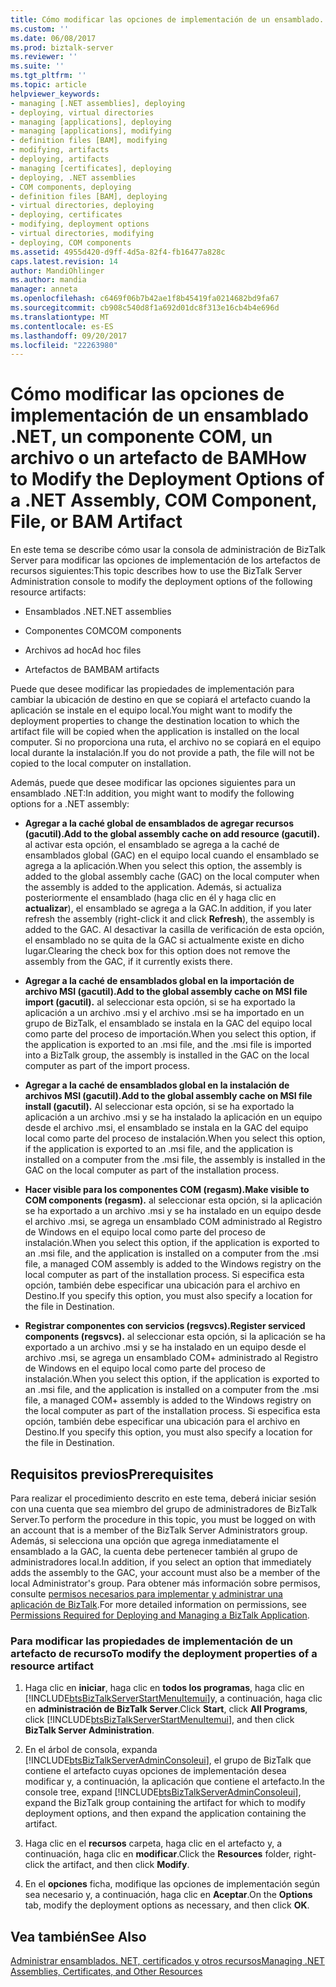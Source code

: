 ```yaml
---
title: Cómo modificar las opciones de implementación de un ensamblado. NET, un componente COM, un archivo o un artefacto de BAM | Documentos de Microsoft
ms.custom: ''
ms.date: 06/08/2017
ms.prod: biztalk-server
ms.reviewer: ''
ms.suite: ''
ms.tgt_pltfrm: ''
ms.topic: article
helpviewer_keywords:
- managing [.NET assemblies], deploying
- deploying, virtual directories
- managing [applications], deploying
- managing [applications], modifying
- definition files [BAM], modifying
- modifying, artifacts
- deploying, artifacts
- managing [certificates], deploying
- deploying, .NET assemblies
- COM components, deploying
- definition files [BAM], deploying
- virtual directories, deploying
- deploying, certificates
- modifying, deployment options
- virtual directories, modifying
- deploying, COM components
ms.assetid: 4955d420-d9ff-4d5a-82f4-fb16477a828c
caps.latest.revision: 14
author: MandiOhlinger
ms.author: mandia
manager: anneta
ms.openlocfilehash: c6469f06b7b42ae1f8b45419fa0214682bd9fa67
ms.sourcegitcommit: cb908c540d8f1a692d01dc8f313e16cb4b4e696d
ms.translationtype: MT
ms.contentlocale: es-ES
ms.lasthandoff: 09/20/2017
ms.locfileid: "22263980"
---
```

# <a name="how-to-modify-the-deployment-options-of-a-net-assembly-com-component-file-or-bam-artifact"></a><span data-ttu-id="126c5-102">Cómo modificar las opciones de implementación de un ensamblado .NET, un componente COM, un archivo o un artefacto de BAM</span><span class="sxs-lookup"><span data-stu-id="126c5-102">How to Modify the Deployment Options of a .NET Assembly, COM Component, File, or BAM Artifact</span></span>
<span data-ttu-id="126c5-103">En este tema se describe cómo usar la consola de administración de BizTalk Server para modificar las opciones de implementación de los artefactos de recursos siguientes:</span><span class="sxs-lookup"><span data-stu-id="126c5-103">This topic describes how to use the BizTalk Server Administration console to modify the deployment options of the following resource artifacts:</span></span>  
  
-   <span data-ttu-id="126c5-104">Ensamblados .NET</span><span class="sxs-lookup"><span data-stu-id="126c5-104">.NET assemblies</span></span>  
  
-   <span data-ttu-id="126c5-105">Componentes COM</span><span class="sxs-lookup"><span data-stu-id="126c5-105">COM components</span></span>  
  
-   <span data-ttu-id="126c5-106">Archivos ad hoc</span><span class="sxs-lookup"><span data-stu-id="126c5-106">Ad hoc files</span></span>  
  
-   <span data-ttu-id="126c5-107">Artefactos de BAM</span><span class="sxs-lookup"><span data-stu-id="126c5-107">BAM artifacts</span></span>  
  
 <span data-ttu-id="126c5-108">Puede que desee modificar las propiedades de implementación para cambiar la ubicación de destino en que se copiará el artefacto cuando la aplicación se instale en el equipo local.</span><span class="sxs-lookup"><span data-stu-id="126c5-108">You might want to modify the deployment properties to change the destination location to which the artifact file will be copied when the application is installed on the local computer.</span></span> <span data-ttu-id="126c5-109">Si no proporciona una ruta, el archivo no se copiará en el equipo local durante la instalación.</span><span class="sxs-lookup"><span data-stu-id="126c5-109">If you do not provide a path, the file will not be copied to the local computer on installation.</span></span>  
  
 <span data-ttu-id="126c5-110">Además, puede que desee modificar las opciones siguientes para un ensamblado .NET:</span><span class="sxs-lookup"><span data-stu-id="126c5-110">In addition, you might want to modify the following options for a .NET assembly:</span></span>  
  
-   <span data-ttu-id="126c5-111">**Agregar a la caché global de ensamblados de agregar recursos (gacutil).**</span><span class="sxs-lookup"><span data-stu-id="126c5-111">**Add to the global assembly cache on add resource (gacutil).**</span></span> <span data-ttu-id="126c5-112">al activar esta opción, el ensamblado se agrega a la caché de ensamblados global (GAC) en el equipo local cuando el ensamblado se agrega a la aplicación.</span><span class="sxs-lookup"><span data-stu-id="126c5-112">When you select this option, the assembly is added to the global assembly cache (GAC) on the local computer when the assembly is added to the application.</span></span> <span data-ttu-id="126c5-113">Además, si actualiza posteriormente el ensamblado (haga clic en él y haga clic en **actualizar**), el ensamblado se agrega a la GAC.</span><span class="sxs-lookup"><span data-stu-id="126c5-113">In addition, if you later refresh the assembly (right-click it and click **Refresh**), the assembly is added to the GAC.</span></span> <span data-ttu-id="126c5-114">Al desactivar la casilla de verificación de esta opción, el ensamblado no se quita de la GAC si actualmente existe en dicho lugar.</span><span class="sxs-lookup"><span data-stu-id="126c5-114">Clearing the check box for this option does not remove the assembly from the GAC, if it currently exists there.</span></span>  
  
-   <span data-ttu-id="126c5-115">**Agregar a la caché de ensamblados global en la importación de archivo MSI (gacutil).**</span><span class="sxs-lookup"><span data-stu-id="126c5-115">**Add to the global assembly cache on MSI file import (gacutil).**</span></span> <span data-ttu-id="126c5-116">al seleccionar esta opción, si se ha exportado la aplicación a un archivo .msi y el archivo .msi se ha importado en un grupo de BizTalk, el ensamblado se instala en la GAC del equipo local como parte del proceso de importación.</span><span class="sxs-lookup"><span data-stu-id="126c5-116">When you select this option, if the application is exported to an .msi file, and the .msi file is imported into a BizTalk group, the assembly is installed in the GAC on the local computer as part of the import process.</span></span>  
  
-   <span data-ttu-id="126c5-117">**Agregar a la caché de ensamblados global en la instalación de archivos MSI (gacutil).**</span><span class="sxs-lookup"><span data-stu-id="126c5-117">**Add to the global assembly cache on MSI file install (gacutil).**</span></span> <span data-ttu-id="126c5-118">Al seleccionar esta opción, si se ha exportado la aplicación a un archivo .msi y se ha instalado la aplicación en un equipo desde el archivo .msi, el ensamblado se instala en la GAC del equipo local como parte del proceso de instalación.</span><span class="sxs-lookup"><span data-stu-id="126c5-118">When you select this option, if the application is exported to an .msi file, and the application is installed on a computer from the .msi file, the assembly is installed in the GAC on the local computer as part of the installation process.</span></span>  
  
-   <span data-ttu-id="126c5-119">**Hacer visible para los componentes COM (regasm).**</span><span class="sxs-lookup"><span data-stu-id="126c5-119">**Make visible to COM components (regasm).**</span></span> <span data-ttu-id="126c5-120">al seleccionar esta opción, si la aplicación se ha exportado a un archivo .msi y se ha instalado en un equipo desde el archivo .msi, se agrega un ensamblado COM administrado al Registro de Windows en el equipo local como parte del proceso de instalación.</span><span class="sxs-lookup"><span data-stu-id="126c5-120">When you select this option, if the application is exported to an .msi file, and the application is installed on a computer from the .msi file, a managed COM assembly is added to the Windows registry on the local computer as part of the installation process.</span></span> <span data-ttu-id="126c5-121">Si especifica esta opción, también debe especificar una ubicación para el archivo en Destino.</span><span class="sxs-lookup"><span data-stu-id="126c5-121">If you specify this option, you must also specify a location for the file in Destination.</span></span>  
  
-   <span data-ttu-id="126c5-122">**Registrar componentes con servicios (regsvcs).**</span><span class="sxs-lookup"><span data-stu-id="126c5-122">**Register serviced components (regsvcs).**</span></span> <span data-ttu-id="126c5-123">al seleccionar esta opción, si la aplicación se ha exportado a un archivo .msi y se ha instalado en un equipo desde el archivo .msi, se agrega un ensamblado COM+ administrado al Registro de Windows en el equipo local como parte del proceso de instalación.</span><span class="sxs-lookup"><span data-stu-id="126c5-123">When you select this option, if the application is exported to an .msi file, and the application is installed on a computer from the .msi file, a managed COM+ assembly is added to the Windows registry on the local computer as part of the installation process.</span></span> <span data-ttu-id="126c5-124">Si especifica esta opción, también debe especificar una ubicación para el archivo en Destino.</span><span class="sxs-lookup"><span data-stu-id="126c5-124">If you specify this option, you must also specify a location for the file in Destination.</span></span>  
  
## <a name="prerequisites"></a><span data-ttu-id="126c5-125">Requisitos previos</span><span class="sxs-lookup"><span data-stu-id="126c5-125">Prerequisites</span></span>  
 <span data-ttu-id="126c5-126">Para realizar el procedimiento descrito en este tema, deberá iniciar sesión con una cuenta que sea miembro del grupo de administradores de BizTalk Server.</span><span class="sxs-lookup"><span data-stu-id="126c5-126">To perform the procedure in this topic, you must be logged on with an account that is a member of the BizTalk Server Administrators group.</span></span> <span data-ttu-id="126c5-127">Además, si selecciona una opción que agrega inmediatamente el ensamblado a la GAC, la cuenta debe pertenecer también al grupo de administradores local.</span><span class="sxs-lookup"><span data-stu-id="126c5-127">In addition, if you select an option that immediately adds the assembly to the GAC, your account must also be a member of the local Administrator's group.</span></span> <span data-ttu-id="126c5-128">Para obtener más información sobre permisos, consulte [permisos necesarios para implementar y administrar una aplicación de BizTalk](../core/permissions-required-for-deploying-and-managing-a-biztalk-application.md).</span><span class="sxs-lookup"><span data-stu-id="126c5-128">For more detailed information on permissions, see [Permissions Required for Deploying and Managing a BizTalk Application](../core/permissions-required-for-deploying-and-managing-a-biztalk-application.md).</span></span>  
  
### <a name="to-modify-the-deployment-properties-of-a-resource-artifact"></a><span data-ttu-id="126c5-129">Para modificar las propiedades de implementación de un artefacto de recurso</span><span class="sxs-lookup"><span data-stu-id="126c5-129">To modify the deployment properties of a resource artifact</span></span>  
  
1.  <span data-ttu-id="126c5-130">Haga clic en **iniciar**, haga clic en **todos los programas**, haga clic en [!INCLUDE[btsBizTalkServerStartMenuItemui](../includes/btsbiztalkserverstartmenuitemui-md.md)]y, a continuación, haga clic en **administración de BizTalk Server**.</span><span class="sxs-lookup"><span data-stu-id="126c5-130">Click **Start**, click **All Programs**, click [!INCLUDE[btsBizTalkServerStartMenuItemui](../includes/btsbiztalkserverstartmenuitemui-md.md)], and then click **BizTalk Server Administration**.</span></span>  
  
2.  <span data-ttu-id="126c5-131">En el árbol de consola, expanda [!INCLUDE[btsBizTalkServerAdminConsoleui](../includes/btsbiztalkserveradminconsoleui-md.md)], el grupo de BizTalk que contiene el artefacto cuyas opciones de implementación desea modificar y, a continuación, la aplicación que contiene el artefacto.</span><span class="sxs-lookup"><span data-stu-id="126c5-131">In the console tree, expand [!INCLUDE[btsBizTalkServerAdminConsoleui](../includes/btsbiztalkserveradminconsoleui-md.md)], expand the BizTalk group containing the artifact for which to modify deployment options, and then expand the application containing the artifact.</span></span>  
  
3.  <span data-ttu-id="126c5-132">Haga clic en el **recursos** carpeta, haga clic en el artefacto y, a continuación, haga clic en **modificar**.</span><span class="sxs-lookup"><span data-stu-id="126c5-132">Click the **Resources** folder, right-click the artifact, and then click **Modify**.</span></span>  
  
4.  <span data-ttu-id="126c5-133">En el **opciones** ficha, modifique las opciones de implementación según sea necesario y, a continuación, haga clic en **Aceptar**.</span><span class="sxs-lookup"><span data-stu-id="126c5-133">On the **Options** tab, modify the deployment options as necessary, and then click **OK**.</span></span>  
  
## <a name="see-also"></a><span data-ttu-id="126c5-134">Vea también</span><span class="sxs-lookup"><span data-stu-id="126c5-134">See Also</span></span>  
 [<span data-ttu-id="126c5-135">Administrar ensamblados. NET, certificados y otros recursos</span><span class="sxs-lookup"><span data-stu-id="126c5-135">Managing .NET Assemblies, Certificates, and Other Resources</span></span>](../core/managing-net-assemblies-certificates-and-other-resources.md)